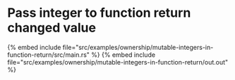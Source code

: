 # Pass integer to function return changed value

{% embed include file="src/examples/ownership/mutable-integers-in-function-return/src/main.rs" %}
{% embed include file="src/examples/ownership/mutable-integers-in-function-return/out.out" %}


